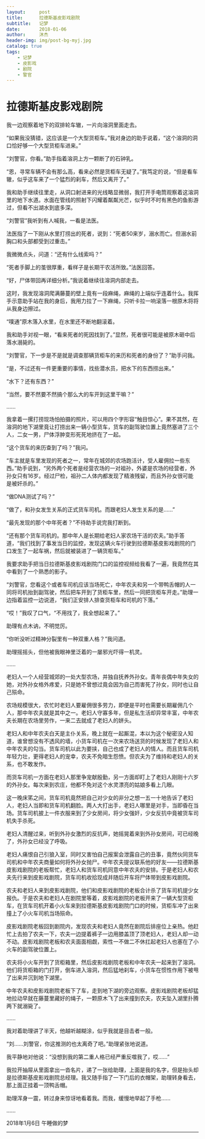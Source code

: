 ```yaml
---
layout:     post
title:      拉德斯基皮影戏剧院
subtitle:   记梦
date:       2018-01-06
author:     沐杰
header-img: img/post-bg-myj.jpg
catalog: true
tags:
    - 记梦
    - 皮影戏
    - 剧院
    - 警官
---
```


# 拉德斯基皮影戏剧院

我一边观察着地下的双排轮车辙，一片向溶洞里面走去。

“如果我没猜错，这应该是一个大型货柜车。”我对身边的助手说着，“这个溶洞的洞口恰好够一个大型货柜车进来。”

“刘警官，你看。”助手指着溶洞上方一颗断了的石钟乳。

“恩，寻常车辆不会有那么高，看来必然是货柜车无疑了。”我笃定的说，“但是看车辙，似乎这车来了一个猛烈的刹车，然后又离开了。”

我和助手继续往里走，从洞口射进来的光线略显微弱，我打开手电筒观察着这溶洞里的地下水道。水面在管线的照射下闪耀着粼粼光芒，似乎时不时有黑色的鱼影游过，但看不出湖水到底多深。

“刘警官”我听到有人喊我，一看是法医。

法医指了一下刚从水里打捞出的死者，说到：“死者50来岁，溺水而亡。但溺水前胸口和头部都受到过重击。”

我微微点头，问道：“还有什么线索吗？”

“死者手脚上的茧很厚重，看样子是长期干农活所致。”法医回答。

“好，尸体带回再详细分析。”我说着继续往溶洞内部走去。

这时，我发现溶洞爬满藤蔓的壁上竟有一段麻绳，麻绳的上端似乎连着什么。我挥手示意助手站在我的身后，我用力拉了一下麻绳，只听卡拉一响滚落一根原木将将从我身边擦过。

“噗通”原木落入水里，在水里还不断地翻滚着。

我和助手对视一眼，“看来死者的死因找到了。”显然，死者很可能是被原木砸中后落水溺毙的。

“刘警官，下一步是不是就是调查那辆货柜车的来历和死者的身份了？”助手问我。

“是，不过还有一件更重要的事情，找些潜水员，把水下的东西捞出来。”

“水下？还有东西？”

“当然，要不然要不然搞个那么大的车开到这里干嘛？”

……

我拿着一摞打捞现场怕拍摄的照片，可以用四个字形容“触目惊心”。果不其然，在溶洞的地下湖里竟让打捞出来一辆小型货车，货车的副驾驶位置上竟然塞进了三个人，二女一男，尸体浮肿变形死死地挤在了一起。

“这个货车的来历查到了吗？”我问。

“车主就是车里发现的死者之一，常年在城郊的农场跑活计，受人雇佣拉一些东西。”助手说到，“另外两个死者是经营农场的一对祖孙，外婆是农场的经营者，外孙女只有16岁。经过尸检，祖孙二人体内都发现了精液残留，而且外孙女很可能是被奸杀的。”

“做DNA测试了吗？”

“做了，和孙女发生关系的正式货车司机。而跟老妇人发生关系的是……”

“最先发现的那个中年死者？”不待助手说完我打断到。

“还有那个货车司机的。那中年人是长期给老妇人家农场干活的农夫。”助手答道，“我们找到了事发当日的监控，发现这辆火车行驶到拉德斯基皮影戏剧院的门口发生了一起车祸，然后就被装进了一辆货柜车。”

我要求助手把当日拉德斯基皮影戏剧院门口的监控视频给我看了一遍，我竟然在其中看到了一个熟悉的影子。

“刘警官，您看这个或者车司机应该当场死亡，中年农夫和另一个带鸭舌帽的人一同将司机抬到副驾驶，然后把车开到了货柜车里，然后一同把货柜车开走。”助理一边指着监控一边说道，“我们正安排人排查货柜车和司机的下落。”

“哎！”我叹了口气，“不用找了，我全想起来了。”

助理有点木讷，不明觉厉。

“你听没听过精神分裂里有一种双重人格？”我问道。

助理摇摇头，但他被我眼神里泛着的一屡邪光吓得一机灵。

……

老妇人一个人经营城郊的一处大型农场，并独自抚养外孙女。青年丧偶中年失女的她，对外孙女格外疼爱，只是她不曾想过竟会因为自己而害死了孙女，同时也让自己殒命。

农场规模很大，农忙时老妇人要雇佣很多劳力，即便是平时也需要长期雇佣几个人，那中年农夫就是其中之一。老妇人守寡多年，但是私生活却异常丰富，中年农夫长期在农场里劳作，一来二去就成了老妇人的姘头。

老妇人和中年农夫白天是主仆关系，晚上就在一起厮混，本以为这个秘密没人知道，谁曾想没有不透风的墙，小货车司机在一次来农场送货的时候发现了老妇人和中年农夫的勾当。货车司机以此为要挟，自己也成了老妇人的情人。而且货车司机年轻力壮，更得老妇人的宠幸，农夫不免暗生怨愤。但农夫为了维持和老妇人的关系，也不敢发作。

而货车司机一方面在老妇人那里争宠献殷勤，另一方面却盯上了老妇人刚刚十六岁的外孙女。每次来到农庄，他都不免对这个水灵漂亮的姑娘多看上几眼。

这一晚床笫之间，货车司机竟然把自己对少女的非分之想一五一十地告诉了老妇人，老妇人当即和货车司机翻脸。两人大打出手，老妇人哪里是对手，当即昏在当场。货车司机披上一件衣服来到了少女房间，将少女强奸，少女反抗中竟被货车司机失手杀死。

老妇人清醒过来，听到外孙女激烈的反抗声，她摇晃着来到外孙女房间，可已经晚了，外孙女已经没了呼吸。

老妇人痛恨自己引狼入室，同时又害怕自己报案会泄露自己的丑事，竟然伙同货车司机和中年农夫商量如何将外孙女抛尸。中年农夫提议联系他的好友——拉德斯基皮影戏剧院的老板帮忙，老妇人和货车司机同意中年农夫的安排。于是老妇人和农夫先行来到皮影戏剧院，货车司机收拾现成并随后开车将尸体带到皮影戏剧院。

农夫和老妇人来到皮影戏剧院，他们和皮影戏剧院的老板合计杀了货车司机提少女报仇。于是农夫和老妇人在剧院里等着，皮影戏剧院的老板开来了一辆大型货柜车，在货车司机开着小火车来到拉德斯基皮影戏剧院门口的时候，货柜车冲了出来撞上了小火车司机当场殒命。

皮影戏剧院老板回到剧院内，发现农夫和老妇人竟然在剧院后排座位上亲热。他赶忙上去拍了农夫一下，农夫一边提着裤子一边用膝盖顶了顶老妇人，老妇人却一动不动。皮影戏剧院老板和农夫面面相觑，索性一不做二不休扛起老妇人也塞在了小火车的副驾驶位置上。

农夫将小火车开到了货柜箱里，然后皮影戏剧院老板和中年农夫一起来到了溶洞。他们将货柜箱的门打开，倒车进入溶洞，然后猛地刹车，小货车在惯性作用下被甩了出来并沉到地下湖里。

中年农夫和皮影戏剧院老板下了车，走到地下湖的旁边观察。皮影戏剧院老板却猛地拉动早就在藤蔓里藏好的绳子，一颗原木飞了出来撞到农夫，农夫坠入湖里扑腾两下就溺毙了。

……

我对着助理讲了半天，他越听越糊涂，似乎我就是目击者一般。

“刘……刘警官，你这推测的也太离奇了吧。”助理紧张地说道。

我平静地对他说：“没想到我的第二重人格已经严重反噬我了，哎……”

我拉开抽屉从里面拿出一沓名片，递了一张给助理，上面是我的名字，但是抬头却是拉德斯基皮影戏剧院总经理。我又随手指了一下门后的衣帽架，助理转身看去，那上面正挂着一顶鸭舌帽。

助理浑身一震，转过身来惊讶地看着我。而我，缓慢地举起了手枪……

……

2018年1月6日 午睡做的梦

***


